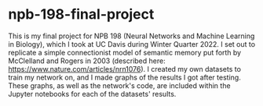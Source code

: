 # npb-198-final-project
This is my final project for NPB 198 (Neural Networks and Machine Learning in Biology), which I took at UC Davis during 
Winter Quarter 2022. I set out to replicate a simple connectionist model of semantic memory put forth by McClelland and 
Rogers in 2003 (described here: https://www.nature.com/articles/nrn1076). I created my own datasets to train my network on, 
and I made graphs of the results I got after testing. These graphs, as well as the network's code, are included within the Jupyter notebooks for each of the datasets' results.
